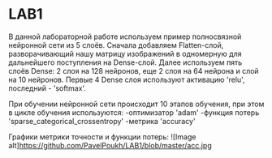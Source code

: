 # LAB1
В данной лабораторной работе используем пример полносвязной нейронной сети из 5 слоёв. 
Сначала добавляем Flatten-слой, разворачивающий нашу матрицу изображений в одномерную для дальнейшего поступления на Dense-слой.
Далее используем пять слоёв Dense: 2 слоя на 128 нейронов, еще 2 слоя на 64 нейрона и слой на 10 нейронов. 
Первые 4 Dense слоя используют активацию 'relu', последний - 'softmax'.

При обучении нейронной сети происходит 10 этапов обучения, при этом в цикле обучения используются:
-оптимизатор 'adam'
-функция потерь 'sparse_categorical_crossentropy'
-метрика 'accuracy'

Графики метрики точности и функции потерь:
![Image alt]https://github.com/PavelPoukh/LAB1/blob/master/acc.jpg

